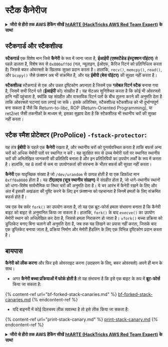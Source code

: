 # स्टैक कैनेरीज

<details>

<summary><strong>जीरो से हीरो तक AWS हैकिंग सीखें</strong> <a href="https://training.hacktricks.xyz/courses/arte"><strong>htARTE (HackTricks AWS Red Team Expert)</strong></a><strong> के साथ!</strong></summary>

HackTricks का समर्थन करने के अन्य तरीके:

* अगर आप चाहते हैं कि आपकी **कंपनी HackTricks में विज्ञापित हो** या **HackTricks को PDF में डाउनलोड करें** तो [**सब्सक्रिप्शन प्लान्स देखें**](https://github.com/sponsors/carlospolop)!
* [**आधिकारिक PEASS और HackTricks स्वैग**](https://peass.creator-spring.com) प्राप्त करें
* [**The PEASS Family**](https://opensea.io/collection/the-peass-family) की खोज करें, हमारा विशेष [**NFTs**](https://opensea.io/collection/the-peass-family) संग्रह
* **शामिल हों** 💬 [**डिस्कॉर्ड समूह**](https://discord.gg/hRep4RUj7f) या [**टेलीग्राम समूह**](https://t.me/peass) या हमें **ट्विटर** पर **फॉलो** करें 🐦 [**@hacktricks\_live**](https://twitter.com/hacktricks\_live)**.**
* **अपने हैकिंग ट्रिक्स साझा करें, HackTricks** (https://github.com/carlospolop/hacktricks) और [**HackTricks Cloud**](https://github.com/carlospolop/hacktricks-cloud) github repos पर PRs सबमिट करके।

</details>

## **स्टैकगार्ड और स्टैकशील्ड**

**स्टैकगार्ड** एक विशेष मान जिसे **कैनेरी** के रूप में जाना जाता है, **ईआईपी (एक्सटेंडेड इंस्ट्रक्शन पॉइंटर)** से पहले डालता है, विशेष रूप से `0x000aff0d` (नल, न्यूलाइन, ईओएफ, कैरिज रिटर्न को प्रतिनिधित्व करता है) जिससे बफर ओवरफ्लो के खिलाफ सुरक्षा प्रदान करता है। हालांकि, `recv()`, `memcpy()`, `read()`, और `bcopy()` जैसे फ़ंक्शन अब भी संक्रमित हैं, और यह **ईबीपी (बेस पॉइंटर)** की सुरक्षा नहीं करता है।

**स्टैकशील्ड** स्टैकगार्ड से एक और उन्नत दृष्टिकोण अपनाता है जिसमें एक **ग्लोबल रिटर्न स्टैक** बनाया गया है, जिसमें सभी रिटर्न पते (**ईआईपी** को) संग्रहीत हैं। यह सेटअप सुनिश्चित करता है कि कोई भी ओवरफ्लो हानि नहीं पहुंचाता है, क्योंकि यह संग्रहीत और वास्तविक रिटर्न पतों के बीच तुलना करने की अनुमति देता है ताकि ओवरफ्लो घटनाएं पता लगाई जा सकें। इसके अतिरिक्त, स्टैकशील्ड स्टैकशील्ड को भी दुर्भाग्यपूर्ण बना सकता है जैसे कि Return-to-libc, ROP (Return-Oriented Programming), या ret2ret जैसी तकनीकों के माध्यम से, इसका सुझाव देता है कि स्टैकशील्ड भी स्थानीय चरों की सुरक्षा नहीं करता।

## **स्टैक स्मैश प्रोटेक्टर (ProPolice) `-fstack-protector`:**

यह तंत्र **ईबीपी** के पहले एक **कैनेरी** रखता है, और स्थानीय चरों को पुनर्व्यवस्थित करता है ताकि बफर्स अन्य चरों को अधिक मेमोरी पतों पर स्थानित न करें। यह सुरक्षित रूप से उच्च मेमोरी पतों पर स्थानित स्थानीय चरों की अभिलेखित जानकारी की प्रतिलिपि बनाता है और इन प्रतिलिपियों का उपयोग तर्कों के रूप में करता है। हालांकि, यह 8 तत्वों से कम या उपयोगकर्ता की संरचना के भीतर बफर्स की सुरक्षा नहीं करता।

**कैनेरी** एक यादृच्छिक संख्या है जो `/dev/urandom` से उत्पन्न होती है या एक डिफ़ॉल्ट मान `0xff0a0000` होता है। यह **टीएलएस (सूत्र स्थानीय संग्रहण)** में संग्रहीत होता है, जो धागे-स्थानीय स्थानों को धागा-विशेष सार्वभौमिक या स्थिर चरों की अनुमति देता है। ये चर आरंभ में कैनेरी रखने के लिए और अंत में इसकी अखंडता की पुष्टि करने के लिए इन फ़ंक्शन्स को पहचानता है जिनमें हमलों के लिए संक्रमित बफर्स होते हैं।

जब एक वेब सर्वर `fork()` का उपयोग करता है, तो यह एक ब्रूट-फोर्स हमला संभावना बनाता है कि कैनेरी बाइट को बाइट से अनुमानित किया जा सकता है। हालांकि, `fork()` के बाद `execve()` का उपयोग मेमोरी स्थान को अधिलेखित कर देता है, जिससे हमला निराकरण हो जाता है। `vfork()` बच्चा प्रक्रिया को डुप्लिकेट बनाए बिना चलाने की अनुमति देता है, जब तक यह लिखने का प्रयास नहीं करता, जिसके बाद एक डुप्लिकेट बनाया जाता है, प्रक्रिया निर्माण और मेमोरी हैंडलिंग के लिए एक विभिन्न दृष्टिकोण प्रदान करता है।

## बायपास

**कैनेरी को लीक करना** और फिर इसे ओवरराइट करना (उदाहरण के लिए, बफर ओवरफ्लो) अपने ही मान के साथ।

* अगर **कैनेरी बच्चा प्रक्रियाओं में फोर्क होती है** तो यह संभावना है कि इसे एक बाइट के रूप में **ब्रूट-फोर्स** किया जा सकता है:

{% content-ref url="bf-forked-stack-canaries.md" %}
[bf-forked-stack-canaries.md](bf-forked-stack-canaries.md)
{% endcontent-ref %}

* यदि बाइनरी में कोई दिलचस्प लीक व्यवस्था है तो इसे लीक किया जा सकता है:

{% content-ref url="print-stack-canary.md" %}
[print-stack-canary.md](print-stack-canary.md)
{% endcontent-ref %}

<details>

<summary><strong>जीरो से हीरो तक AWS हैकिंग सीखें</strong> <a href="https://training.hacktricks.xyz/courses/arte"><strong>htARTE (HackTricks AWS Red Team Expert)</strong></a><strong> के साथ!</strong></summary>

HackTricks का समर्थन करने के अन्य तरीके:

* अगर आप चाहते हैं कि आपकी **कंपनी HackTricks में विज्ञापित हो** या **HackTricks को PDF में डाउनलोड करें** तो [**सब्सक्रिप्शन प्लान्स देखें**](https://github.com/sponsors/carlospolop)!
* [**आधिकारिक PEASS और HackTricks स्वैग**](https://peass.creator-spring.com) प्राप्त करें
* [**The PEASS Family**](https://opensea.io/collection/the-peass-family) की खोज करें, हमारा विशेष [**NFTs**](https://opensea.io/collection/the-peass-family) संग्रह
* **शामिल हों** 💬 [**डिस्कॉर्ड समूह**](https://discord.gg/hRep4RUj7f) या [**टेलीग्राम समूह**](https://t.me/peass) या हमें **ट्विटर** पर **फॉलो** करें 🐦 [**@hacktricks\_live**](https://twitter.com/hacktricks\_live)**.**
* **अपने हैकिंग ट्रिक्स साझा करें, HackTricks** (https://github.com/carlospolop/hacktricks) और [**HackTricks Cloud**](https://github.com/carlospolop/hacktricks-cloud) github repos पर PRs सबमिट करके।

</details>

